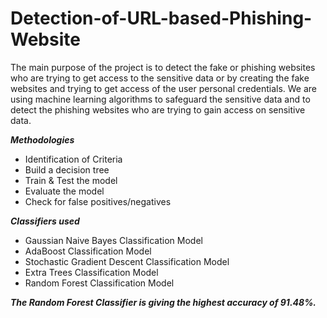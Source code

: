 # Detection-of-URL-based-Phishing-Website

The main purpose of the project is to detect the fake or phishing websites who are trying to get access to the sensitive data or by creating the fake websites and trying to get access of the user personal credentials. We are using machine learning algorithms to safeguard the sensitive data and to detect the phishing websites who are trying to gain access on sensitive data.

***Methodologies***

* Identification of Criteria
* Build a decision tree
* Train & Test the model
* Evaluate the model
* Check for false positives/negatives

***Classifiers used***

* Gaussian Naive Bayes Classification Model
* AdaBoost Classification Model
* Stochastic Gradient Descent Classification Model
* Extra Trees Classification Model
* Random Forest Classification Model

***The Random Forest Classifier is giving the highest accuracy of 91.48%.***
